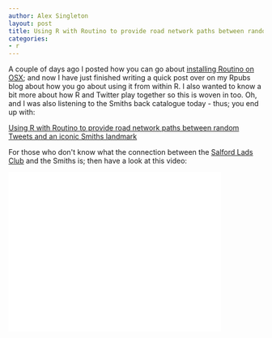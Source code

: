 ```yaml
---
author: Alex Singleton
layout: post
title: Using R with Routino to provide road network paths between random Tweets and an iconic Smiths landmark
categories:
- r
---
```


A couple of days ago I posted how you can go about [installing Routino on OSX](/r/2012/10/29/installing-routino-under-osx/); and now I have just finished writing a quick post over on my Rpubs blog about how you go about using it from within R. I also wanted to know a bit more about how R and Twitter play together so this is woven in too. Oh, and I was also listening to the Smiths back catalogue today - thus; you end up with:

[Using R with Routino to provide road network paths between random Tweets and an iconic Smiths landmark](http://rpubs.com/alexsingleton/routino)

For those who don't know what the connection between the [Salford Lads Club](http://salfordladsclub.org.uk) and the Smiths is; then have a look at this video:

<iframe width="420" height="315" src="//www.youtube.com/embed/naos7it_bl0" frameborder="0" allowfullscreen></iframe>
